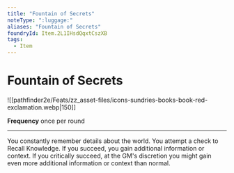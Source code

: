 ```yaml
---
title: "Fountain of Secrets"
noteType: ":luggage:"
aliases: "Fountain of Secrets"
foundryId: Item.2L1IHsdQqxtCszXB
tags:
  - Item
---
```


# Fountain of Secrets
![[pathfinder2e/Feats/zz_asset-files/icons-sundries-books-book-red-exclamation.webp|150]]

**Frequency** once per round

* * *

You constantly remember details about the world. You attempt a check to Recall Knowledge. If you succeed, you gain additional information or context. If you critically succeed, at the GM's discretion you might gain even more additional information or context than normal.
